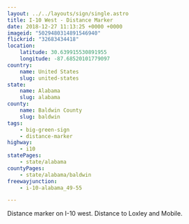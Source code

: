 ```yaml
---
layout: ../../layouts/sign/single.astro
title: I-10 West - Distance Marker
date: 2018-12-27 11:13:25 +0000 +0000
imageid: "5029480314891546940"
flickrid: "32683434418"
location:
    latitude: 30.639915530891955
    longitude: -87.68520101779097
country:
    name: United States
    slug: united-states
state:
    name: Alabama
    slug: alabama
county:
    name: Baldwin County
    slug: baldwin
tags:
    - big-green-sign
    - distance-marker
highway:
    - i10
statePages:
    - state/alabama
countyPages:
    - state/alabama/baldwin
freewayjunction:
    - i-10-alabama_49-55

---
```

Distance marker on I-10 west.  Distance to Loxley and Mobile.